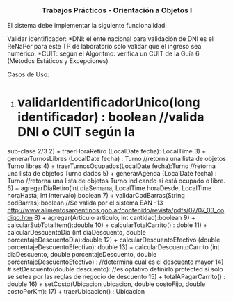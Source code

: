 <h3 align="center">Trabajos Prácticos - Orientación a Objetos I</h3>

El sistema debe implementar la siguiente funcionalidad:

Validar identificador:
*DNI: el ente nacional para validación de DNI es el ReNaPer para este TP de laboratorio solo
validar que el ingreso sea numérico.
*CUIT: según el Algoritmo: verifica un CUIT de la Guía 6 (Métodos Estáticos y Excepciones)

Casos de Uso:

1) # validarIdentificadorUnico(long identificador) : boolean //valida DNI o CUIT según la
sub-clase
2/3
2) + traerHoraRetiro (LocalDate fecha): LocalTime
3) + generarTurnosLibres (LocalDate fecha) : Turno //retorna una lista de objetos Turno libres
4) + traerTurnosOcupados(LocalDate fecha):Turno //retorna una lista de objetos Turno dados
5) + generarAgenda (LocalDate fecha) : Turno //retorna una lista de objetos Turno indicando
si está ocupado o libre.
6) + agregarDiaRetiro(int diaSemana, LocalTime horaDesde, LocalTime horaHasta, int
intervalo):boolean
7) + validarCodBarras(String codBarras):boolean //Se valida por el sistema EAN -13
http://www.alimentosargentinos.gob.ar/contenido/revista/pdfs/07/07_03_codigo.htm
8) + agregar(Articulo articulo, int cantidad):boolean
9) + calcularSubTotalItem():double
10) + calcularTotalCarrito() : doble
11) + calcularDescuentoDia (int diaDescuento, double porcentajeDescuentoDia):double
12) + calcularDescuentoEfectivo (double porcentajeDescuentoEfectivo): double
13) + calcularDescuentoCarrito (int diaDescuento, double porcentajeDescuento, double
porcentajeDescuentoEfectivo) : //determina cual es el descuento mayor
14) # setDescuento(double descuento): //es optativo definirlo protected si solo se setea por las
reglas de negocio de descuento
15) + totalAPagarCarrito() : double
16) + setCosto(Ubicacion ubicacion, double costoFijo, double costoPorKm):
17) + traerUbicacion() : Ubicacion
